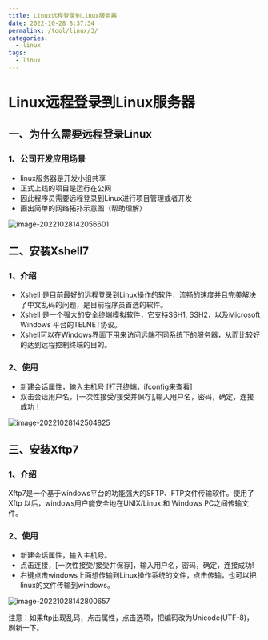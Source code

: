 ```yaml
---
title: Linux远程登录到Linux服务器
date: 2022-10-28 8:37:34
permalink: /tool/linux/3/
categories:
  - linux
tags:
  - linux
---
```


# Linux远程登录到Linux服务器

## 一、为什么需要远程登录Linux

### 1、公司开发应用场景

- linux服务器是开发小组共享
- 正式上线的项目是运行在公网
- 因此程序员需要远程登录到Linux进行项目管理或者开发
- 画出简单的网络拓扑示意图（帮助理解）

![image-20221028142056601](https://cdn.staticaly.com/gh/jinmunan/imgs@master/tool/linux/image-20221028142056601.png)

## 二、安装Xshell7

### 1、介绍

- Xshell 是目前最好的远程登录到Linux操作的软件，流畅的速度并且完美解决了中文乱码的问题，是目前程序员首选的软件。
- Xshell 是一个强大的安全终端模拟软件，它支持SSH1, SSH2，以及Microsoft Windows 平台的TELNET协议。
- Xshell可以在Windows界面下用来访问远端不同系统下的服务器，从而比较好的达到远程控制终端的目的。

### 2、使用

- 新建会话属性，输入主机号 [打开终端，ifconfig来查看]
- 双击会话用户名，[一次性接受/接受并保存],输入用户名，密码，确定，连接成功！

![image-20221028142504825](https://cdn.staticaly.com/gh/jinmunan/imgs@master/tool/linux/image-20221028142504825.png)

## 三、安装Xftp7

### 1、介绍

Xftp7是一个基于windows平台的功能强大的SFTP、FTP文件传输软件。使用了Xftp 以后，windows用户能安全地在UNIX/Linux 和 Windows PC之间传输文件。

### 2、使用

- 新建会话属性，输入主机号。
- 点击连接，[一次性接受/接受并保存]，输入用户名，密码，确定，连接成功!
- 右键点击windows上面想传输到Linux操作系统的文件，点击传输，也可以把linux的文件传输到windows。

![image-20221028142800657](https://cdn.staticaly.com/gh/jinmunan/imgs@master/tool/linux/image-20221028142800657.png)

注意：如果ftp出现乱码，点击属性，点击选项，把编码改为Unicode(UTF-8)，刷新一下。